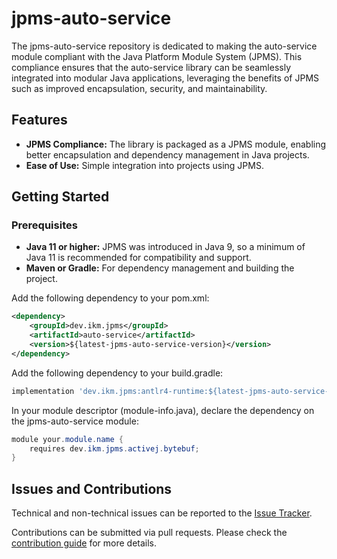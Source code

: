 # jpms-auto-service
The jpms-auto-service repository is dedicated to making the auto-service module compliant with the Java Platform Module System (JPMS). This compliance ensures that the auto-service library can be seamlessly integrated into modular Java applications, leveraging the benefits of JPMS such as improved encapsulation, security, and maintainability.

## Features

* **JPMS Compliance:** The library is packaged as a JPMS module, enabling better encapsulation and dependency management in Java projects.
* **Ease of Use:** Simple integration into projects using JPMS.

## Getting Started
### Prerequisites

* **Java 11 or higher:** JPMS was introduced in Java 9, so a minimum of Java 11 is recommended for compatibility and support.
* **Maven or Gradle:** For dependency management and building the project.

Add the following dependency to your pom.xml:
```xml
<dependency>
    <groupId>dev.ikm.jpms</groupId>
	<artifactId>auto-service</artifactId>
    <version>${latest-jpms-auto-service-version}</version>
</dependency>
```

Add the following dependency to your build.gradle:
```groovy
implementation 'dev.ikm.jpms:antlr4-runtime:${latest-jpms-auto-service-version}'
```

In your module descriptor (module-info.java), declare the dependency on the jpms-auto-service module:

```java
module your.module.name {
    requires dev.ikm.jpms.activej.bytebuf;
}
```


## Issues and Contributions
Technical and non-technical issues can be reported to the [Issue Tracker](https://github.com/ikmdev/auto-service/issues).

Contributions can be submitted via pull requests. Please check the [contribution guide](doc/how-to-contribute.md) for more details.
